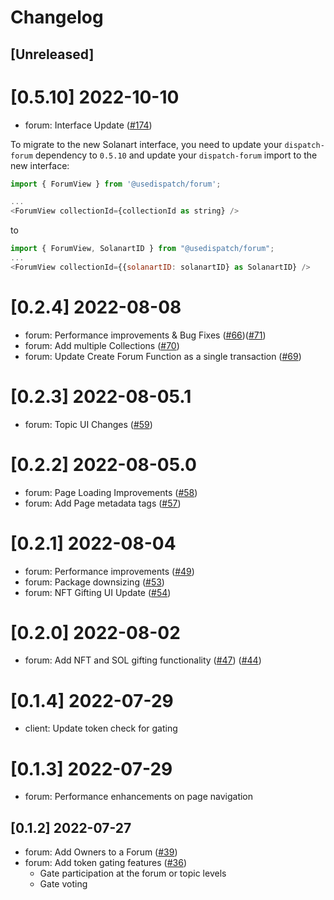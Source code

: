 # Changelog

## [Unreleased]

# [0.5.10] 2022-10-10

- forum: Interface Update ([#174](https://github.com/usedispatch/dispatch-forum-npm-package/pull/174))

To migrate to the new Solanart interface, you need to update your `dispatch-forum` dependency to `0.5.10` and update your `dispatch-forum` import to the new interface:

```js
import { ForumView } from '@usedispatch/forum';

...
<ForumView collectionId={collectionId as string} />
```

to 

```js
import { ForumView, SolanartID } from "@usedispatch/forum";
...
<ForumView collectionId={{solanartID: solanartID} as SolanartID} />
```

# [0.2.4] 2022-08-08

- forum: Performance improvements & Bug Fixes ([#66](https://github.com/usedispatch/dispatch-forum-npm-package/pull/66))([#71](https://github.com/usedispatch/dispatch-forum-npm-package/pull/71))
- forum: Add multiple Collections ([#70](https://github.com/usedispatch/dispatch-forum-npm-package/pull/70))
- forum: Update Create Forum Function as a single transaction ([#69](https://github.com/usedispatch/dispatch-forum-npm-package/pull/69))

# [0.2.3] 2022-08-05.1

- forum: Topic UI Changes ([#59](https://github.com/usedispatch/dispatch-forum-npm-package/pull/59))

# [0.2.2] 2022-08-05.0

- forum: Page Loading Improvements ([#58](https://github.com/usedispatch/dispatch-forum-npm-package/pull/58))
- forum: Add Page metadata tags ([#57](https://github.com/usedispatch/dispatch-forum-npm-package/pull/57))

# [0.2.1] 2022-08-04

- forum: Performance improvements ([#49](https://github.com/usedispatch/dispatch-forum-npm-package/pull/49))
- forum: Package downsizing ([#53](https://github.com/usedispatch/dispatch-forum-npm-package/pull/49))
- forum: NFT Gifting UI Update ([#54](https://github.com/usedispatch/dispatch-forum-npm-package/pull/54))

# [0.2.0] 2022-08-02

- forum: Add NFT and SOL gifting functionality ([#47](https://github.com/usedispatch/dispatch-forum-npm-package/pull/47)) ([#44](https://github.com/usedispatch/dispatch-forum-npm-package/pull/44))

# [0.1.4] 2022-07-29

- client: Update token check for gating

# [0.1.3] 2022-07-29

- forum: Performance enhancements on page navigation

## [0.1.2] 2022-07-27

- forum: Add Owners to a Forum ([#39](https://github.com/usedispatch/dispatch-forum-npm-package/pull/39))
- forum: Add token gating features ([#36](https://github.com/usedispatch/dispatch-forum-npm-package/pull/36))
  - Gate participation at the forum or topic levels
  - Gate voting
